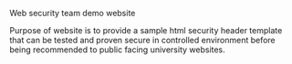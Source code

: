 Web security team demo website

Purpose of website is to provide a sample html security header template that can be tested
and proven secure in controlled environment before being recommended to public facing university websites.
